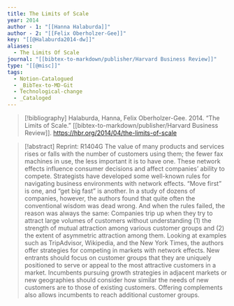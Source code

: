 ```yaml
---
title: The Limits of Scale
year: 2014
author - 1: "[[Hanna Halaburda]]"
author - 2: "[[Felix Oberholzer-Gee]]"
key: "[[@Halaburda2014-dw]]"
aliases:
  - The Limits Of Scale
journal: "[[bibtex-to-markdown/publisher/Harvard Business Review]]"
type: "[[@misc]]"
tags:
  - Notion-Catalogued
  - _BibTex-to-MD-Git
  - Technological-change
  - _Cataloged
---
```


> [!bibliography]
> Halaburda, Hanna, Felix Oberholzer-Gee. 2014. “The Limits of Scale.” [[bibtex-to-markdown/publisher/Harvard Business Review]]. https://hbr.org/2014/04/the-limits-of-scale

> [!abstract]
> Reprint: R1404G The value of many products and services rises or falls with the number of customers using them; the fewer fax machines in use, the less important it is to have one. These network effects influence consumer decisions and affect companies’ ability to compete. Strategists have developed some well-known rules for navigating business environments with network effects. “Move first” is one, and “get big fast” is another. In a study of dozens of companies, however, the authors found that quite often the conventional wisdom was dead wrong. And when the rules failed, the reason was always the same: Companies trip up when they try to attract large volumes of customers without understanding (1) the strength of mutual attraction among various customer groups and (2) the extent of asymmetric attraction among them. Looking at examples such as TripAdvisor, Wikipedia, and the New York Times, the authors offer strategies for competing in markets with network effects. New entrants should focus on customer groups that they are uniquely positioned to serve or appeal to the most attractive customers in a market. Incumbents pursuing growth strategies in adjacent markets or new geographies should consider how similar the needs of new customers are to those of existing customers. Offering complements also allows incumbents to reach additional customer groups.